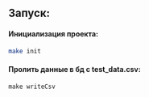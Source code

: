 ## Запуск:
#### Инициализация проекта:
```bash
make init
```
#### Пролить данные в бд с test_data.csv:
```
make writeCsv
```
